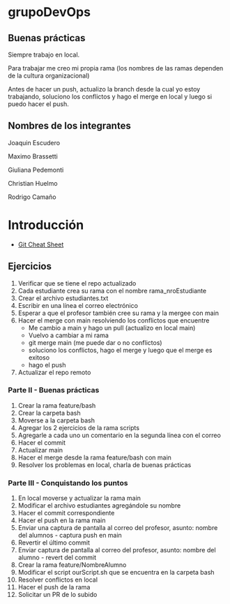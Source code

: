 # grupoDevOps

## Buenas prácticas
Siempre trabajo en local.

Para trabajar me creo mi propia rama (los nombres de las ramas dependen de la cultura organizacional)

Antes de hacer un push, actualizo la branch desde la cual yo estoy trabajando, soluciono los conflictos y hago el merge en local y luego si puedo hacer el push.

## Nombres de los integrantes

Joaquin Escudero 

Maximo Brassetti

Giuliana Pedemonti 

Christian Huelmo

Rodrigo Camaño

# Introducción

- [Git Cheat Sheet](https://education.github.com/git-cheat-sheet-education.pdf)

## Ejercicios
1. Verificar que se tiene el repo actualizado
2. Cada estudiante crea su rama con el nombre rama_nroEstudiante
3. Crear el archivo estudiantes.txt
4. Escribir en una línea el correo electrónico
5. Esperar a que el profesor también cree su rama y la mergee con main
6. Hacer el merge con main resolviendo los conflictos que encuentre
    * Me cambio a main y hago un pull (actualizo en local main)
    * Vuelvo a cambiar a mi rama
    * git merge main (me puede dar o no conflictos)
    * soluciono los conflictos, hago el merge y luego que el merge es exitoso
    * hago el push
8. Actualizar el repo remoto

### Parte II - Buenas prácticas
1. Crear la rama feature/bash
2. Crear la carpeta bash
3. Moverse a la carpeta bash
4. Agregar los 2 ejercicios de la rama scripts
5. Agregarle a cada uno un comentario en la segunda línea con el correo
6. Hacer el commit
7. Actualizar main
8. Hacer el merge desde la rama feature/bash con main
9. Resolver los problemas en local, charla de buenas prácticas

### Parte III - Conquistando los puntos
1. En local moverse y actualizar la rama main
2. Modificar el archivo estudiantes agregándole su nombre
3. Hacer el commit correspondiente
4. Hacer el push en la rama main
5. Enviar una captura de pantalla al correo del profesor, asunto: nombre del alumnos - captura push en main
6. Revertir el último commit
7. Enviar captura de pantalla al correo del profesor, asunto: nombre del alumno - revert del commit
8. Crear la rama feature/NombreAlumno
9. Modificar el script ourScript.sh que se encuentra en la carpeta bash
10. Resolver conflictos en local
11. Hacer el push de la rama
12. Solicitar un PR de lo subido
